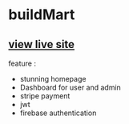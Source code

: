 # buildMart

## [view live site]()


feature :
 
* stunning homepage
* Dashboard for user and admin
* stripe payment
*  jwt  
* firebase authentication
